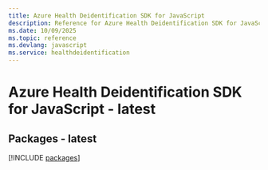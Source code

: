 ```yaml
---
title: Azure Health Deidentification SDK for JavaScript
description: Reference for Azure Health Deidentification SDK for JavaScript
ms.date: 10/09/2025
ms.topic: reference
ms.devlang: javascript
ms.service: healthdeidentification
---
```

# Azure Health Deidentification SDK for JavaScript - latest
## Packages - latest
[!INCLUDE [packages](health-deidentification-index.md)]